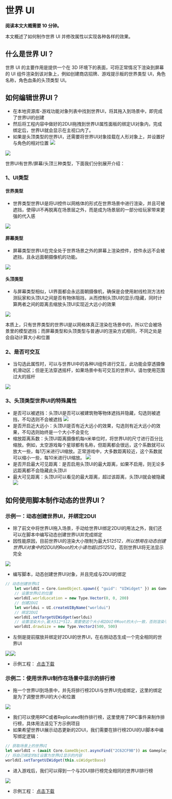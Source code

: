 # 世界 UI

**阅读本文大概需要 10 分钟。**

本文概述了如何制作世界 UI 并修改属性以实现各种各样的效果。

## 什么是世界 UI？

世界 UI 的主要作用是提供一个在 3D 环境下的表面，可将正常情况下渲染到屏幕的 UI 组件渲染到该对象上，例如创建商店招牌、游戏提示板的世界类型 UI，角色名称，角色血条的头顶类型 UI。

## 如何编辑世界UI？

* 在本地资源库-游戏功能对象列表中找到世界UI，将其拖入到场景中，即完成了世界UI的创建
* 然后将工程内容中做好的2DUI拖拽到世界UI属性面板的绑定UI对象内，完成绑定后，世界UI就会显示在主视口内了。
* 如果是头顶类型的世界UI，还需要将世界UI对象挂载在人形对象上，并设置好与角色的相对位置
![](https://cdn.233xyx.com/1684476052889_393.png)

![](https://cdn.233xyx.com/1684476052651_226.png)

世界UI有世界/屏幕/头顶三种类型，下面我们分别展开介绍：

### 1、UI类型

#### 世界类型

* 世界类型世界UI是将UI控件以网格体的形式在世界场景中进行渲染，并且可被遮挡，使得UI不再脱离在场景层之外，而是成为场景层的一部分给玩家带来更强的代入感

![](https://cdn.233xyx.com/1684476052356_275.gif)

#### 屏幕类型

* 屏幕类型世界UI在完全处于世界场景之外的屏幕上渲染控件，控件永远不会被遮挡，且永远面朝摄像机的功能。

![](https://cdn.233xyx.com/1684476052967_502.gif)

#### 头顶类型

* 与屏幕类型相似，UI界面都会永远面朝摄像机，确保是会使用射线检测方法检测玩家和头顶UI之间是否有物体阻挡，从而控制头顶UI的显示/隐藏，同时计算两者之间的距离去缩放头顶UI实现近大远小的效果

![](https://cdn.233xyx.com/1684476052180_110.gif)

本质上，只有世界类型的世界UI是以网格体真正渲染在场景中的，所以它会被场景里的模型遮挡；而屏幕类型和头顶类型与普通UI的渲染方式相同，不同之处是会自动计算大小和位置

### 2、是否可交互

* 当勾选此属性时，可以与世界UI中的各种UI组件进行交互，此功能会穿透摄像机滑动区；但是无法穿透摇杆，如果场景中有可交互的世界UI，请勿使用范围过大的摇杆

![](https://cdn.233xyx.com/1684476052270_684.gif)

### 3、头顶类型世界UI的特殊属性

* 是否可以被遮挡：头顶UI是否可以被建筑物等物体遮挡并隐藏，勾选则被遮挡，不勾选则不会被遮挡
  ![](https://cdn.233xyx.com/1684476052525_871.gif)
* 是否开启近大远小：头顶UI是否有近大远小的效果，勾选则有近大远小的效果，不勾选则始终是一个大小不会变化
* 缩放距离系数：头顶UI距离摄像机每n米单位时，将世界UI的尺寸进行百分比缩放。例如，太空游戏每个星球都有名称，但距离都会很远，这个系数就可以放大一些，每1万米进行UI缩放。正常游戏中，大多数距离较近，这个系数就可以缩小一些，每10米进行UI缩放。
  ![](https://cdn.233xyx.com/1684476052369_954.gif)
* 是否开启最大可见距离：是否启用头顶UI的最大距离，如果不启用，则无论多远距离都不会隐藏此头顶UI
* 最大可见距离：头顶UI可以看见的最大距离，超过该距离，头顶UI就会被隐藏
  ![](https://cdn.233xyx.com/1684476052926_316.gif)


## 如何使用脚本制作动态的世界UI？

### 示例一：动态创建世界UI，并绑定2DUI

* 除了前文中将世界UI拖入场景，手动给世界UI绑定2DUI的用法之外，我们还可以在脚本中编写动态创建世界UI并完成绑定
* 因性能原因，目前世界UI的渲染大小限制为最大512*512，所以想用在动态创建世界UI对象中的2DUI的Root的大小请勿超过512*512，否则世界UI将无法显示完全

![](https://cdn.233xyx.com/1684476052263_048.png)

* 编写脚本，动态创建世界UI对象，并且完成与2DUI的绑定

```JavaScript
// 动态创建世界UI
    let worldUI = Core.GameObject.spawn({ "guid": "UIWidget" }) as Gameplay.UIWidget
    // 设置世界UI的位置
    worldUI.worldLocation = new Type.Vector(0, 0, 200)
    // 创建2DUI
    let worldui = UI.createUIByName("worldui")
    // 绑定2DUI
    worldUI.setTargetUIWidget(worldui)
    // 设置渲染大小,最大512*512，需要使这个大小和2DUI中Root的大小一致，否则渲染不全
    worldUI.drawSize = new Type.Vector2(500, 500)
```

* 左侧是提前摆放并绑定好2DUI的世界UI，在右侧动态生成一个完全相同的世界UI

![](https://cdn.233xyx.com/1684476052734_432.png)![](https://cdn.233xyx.com/1684476052563_134.gif)

* 示例工程： [点击下载](https://cdn.233xyx.com/1684476052851_298.7z)

### 示例二：使用世界UI制作在场景中显示的排行榜

* 拖一个世界UI到场景中，并先将排行榜2DUI与世界UI完成绑定，这里的绑定是为了调整世界UI的大小和位置

![](https://cdn.233xyx.com/1684476052483_806.png)

* 我们可以使用RPC或者Replicated制作排行榜，这里使用了RPC事件来制作排行榜，具体用法请见下方示例项目
* 如果希望世界UI展示动态更新的2DUI，我们需要在排行榜2DUI的UI脚本中编写绑定逻辑：

```TypeScript
// 获取场景上的世界UI
let worldUI = (await Core.GameObject.asyncFind("2C62CF9B")) as Gameplay.UIWidget
// 将自己绑定的UI设置为世界UI显示的内容
worldUI.setTargetUIWidget(this.uiWidgetBase)
```

* 进入游戏后，我们可以得到一个与2DUI排行榜完全相同的世界UI排行榜

![](https://cdn.233xyx.com/1684476052356_858.gif)

* 示例工程： [点击下载](https://cdn.233xyx.com/1684476052812_032.7z)

